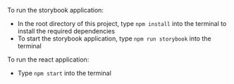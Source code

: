 To run the storybook application:

- In the root directory of this project, type `npm install` into the terminal to install the required dependencies
- To start the storybook application, type `npm run storybook` into the terminal

To run the react application:
- Type `npm start` into the terminal

